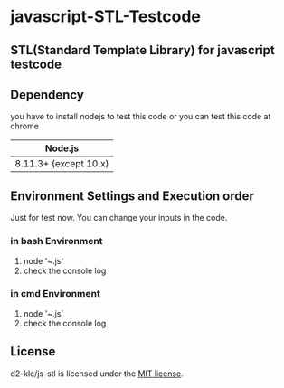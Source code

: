 # javascript-STL-Testcode
## STL(Standard Template Library) for javascript testcode

## Dependency

you have to install nodejs to test this code or you can test this code at chrome

| Node.js               |
| --------------------- |
| 8.11.3+ (except 10.x) |

## Environment Settings and Execution order
Just for test now. You can change your inputs in the code.

### in bash Environment
1. node '~.js'
2. check the console log
### in cmd Environment
1. node '~.js'
2. check the console log

## License

d2-klc/js-stl is licensed under the [MIT license](https://github.com/d2-klc/js-stl/blob/master/LICENSE).
